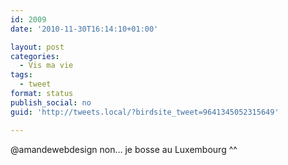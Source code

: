 ```yaml
---
id: 2009
date: '2010-11-30T16:14:10+01:00'

layout: post
categories:
  - Vis ma vie
tags:
  - tweet
format: status
publish_social: no
guid: 'http://tweets.local/?birdsite_tweet=9641345052315649'

---
```


@amandewebdesign non… je bosse au Luxembourg ^^